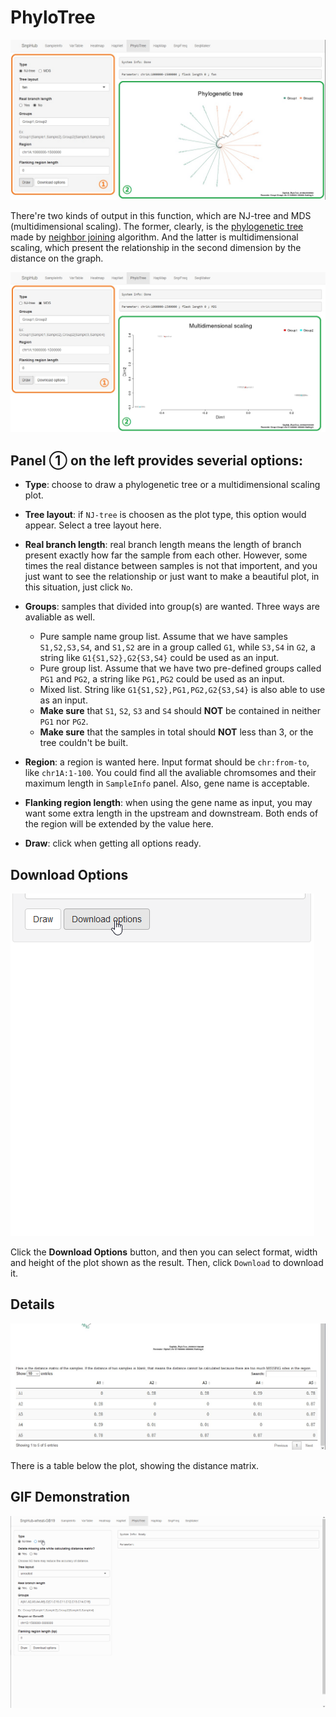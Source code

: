 # PhyloTree

![PhyloTree tag](./../img/PhyloTree-1.jpg)

There're two kinds of output in this function, which are NJ-tree and MDS (multidimensional scaling). The former, clearly, is the [phylogenetic tree](https://en.wikipedia.org/wiki/Phylogenetic_tree) made by [neighbor joining](https://en.wikipedia.org/wiki/Neighbor_joining) algorithm. And the latter is multidimensional scaling, which present the relationship in the second dimension by the distance on the graph.

![MDS of PhyloTree tag](./../img/PhyloTree-2.jpg)

## Panel ① on the left provides severial options:
- **Type**: choose to draw a phylogenetic tree or a multidimensional scaling plot.

- **Tree layout**: if `NJ-tree` is choosen as the plot type, this option would appear. Select a tree layout here.

- **Real branch length**: real branch length means the length of branch present exactly how far the sample from each other. However, some times the real distance between samples is not that importent, and you just want to see the relationship or just want to make a beautiful plot, in this situation, just click `No`. 

- **Groups**: samples that divided into group(s) are wanted. Three ways are avaliable as well.
	- Pure sample name group list. Assume that we have samples `S1,S2,S3,S4`, and `S1,S2` are in a group called `G1`, while `S3,S4` in `G2`, a string like `G1{S1,S2},G2{S3,S4}` could be used as an input.
	- Pure group list. Assume that we have two pre-defined groups called `PG1` and `PG2`, a string like `PG1,PG2` could be used as an input.
	- Mixed list. String like `G1{S1,S2},PG1,PG2,G2{S3,S4}` is also able to use as an input.
	- **Make sure** that `S1`, `S2`, `S3` and `S4` should **NOT** be contained in neither `PG1` nor `PG2`.
	- **Make sure** that the samples in total should **NOT** less than 3, or the tree couldn't be built.

- **Region**: a region is wanted here. Input format should be `chr:from-to`, like `chr1A:1-100`. You could find all the avaliable chromsomes and their maximum length in `SampleInfo` panel. Also, gene name is acceptable.

- **Flanking region length**: when using the gene name as input, you may want some extra length in the upstream and downstream. Both ends of the region will be extended by the value here.

- **Draw**: click when getting all options ready.

## Download Options

![Download options](./../img/Download-options-2.gif)

Click the **Download Options** button, and then you can select format, width and height of the plot shown as the result. Then, click `Download` to download it.

## Details

![HapNet tag](./../img/PhyloTree-3.jpg)

There is a table below the plot, showing the distance matrix.

## GIF Demonstration

![GIF Demonstration of PhyloTree](./../img/PhyloTree-0.gif)